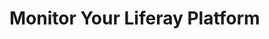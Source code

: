 # Monitor Your Liferay Platform

<!--

<div class="ahead">
<h4>Learning Objectives:</h4>
In this section, we'll review application performance monitoring for Liferay applications and take a brief look at various tools that can be used when measuring performance. We'll also cover user monitoring on the Liferay platform, with both third-party tools as well as Liferay's Audit and Monitoring tools. 


<h4>Tasks to Accomplish:</h4>
<ul>
	<li>Examine and run a Liferay stack on Tomcat servers</li>
	<li>Install Liferay on a Wildfly Server</li>
</ul>

<h3>Prerequisites:</h3>
<ul>
	<li>Install Docker CE on your OS</li>
	<li>Unzip module exercise files to an empty directory</li>
</ul>
</div>

-->